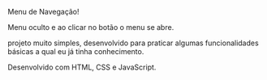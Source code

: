 Menu de Navegação!

Menu oculto e ao clicar no botão o menu se abre.

projeto muito simples, desenvolvido para praticar algumas funcionalidades básicas a qual eu já tinha conhecimento.

Desenvolvido com HTML, CSS e JavaScript.